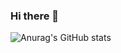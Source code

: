 ### Hi there 👋

![Anurag's GitHub stats](https://github-readme-stats.vercel.app/api?username=fernandovazquez10&show_icons=true&theme=radical)

<!--
**fernandovazquez10/fernandovazquez10** is a ✨ _special_ ✨ repository because its `README.md` (this file) appears on your GitHub profile.

Here are some ideas to get you started:

- 🔭 I’m currently working on ...
- 🌱 I’m currently learning ...
- 👯 I’m looking to collaborate on ...
- 🤔 I’m looking for help with ...
- 💬 Ask me about ...
- 📫 How to reach me: ...
- 😄 Pronouns: ...
- ⚡ Fun fact: ...
-->

